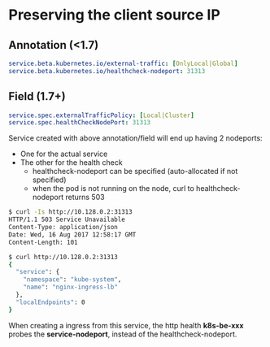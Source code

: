 # Preserving the client source IP

## Annotation (<1.7)

```yaml
service.beta.kubernetes.io/external-traffic: [OnlyLocal|Global]
service.beta.kubernetes.io/healthcheck-nodeport: 31313
```

## Field (1.7+)

```yaml
service.spec.externalTrafficPolicy: [Local|Cluster]
service.spec.healthCheckNodePort: 31313
```

Service created with above annotation/field will end up having 2 nodeports:

* One for the actual service
* The other for the health check
  * healthcheck-nodeport can be specified (auto-allocated if not specified)
  * when the pod is not running on the node, curl to healthcheck-nodeport returns 503

```sh
$ curl -Is http://10.128.0.2:31313
HTTP/1.1 503 Service Unavailable
Content-Type: application/json
Date: Wed, 16 Aug 2017 12:58:17 GMT
Content-Length: 101

$ curl http://10.128.0.2:31313
{
  "service": {
    "namespace": "kube-system",
    "name": "nginx-ingress-lb"
  },
  "localEndpoints": 0
}
```

When creating a ingress from this service, the http health **k8s-be-xxx** probes the
**service-nodeport**, instead of the healthcheck-nodeport.
